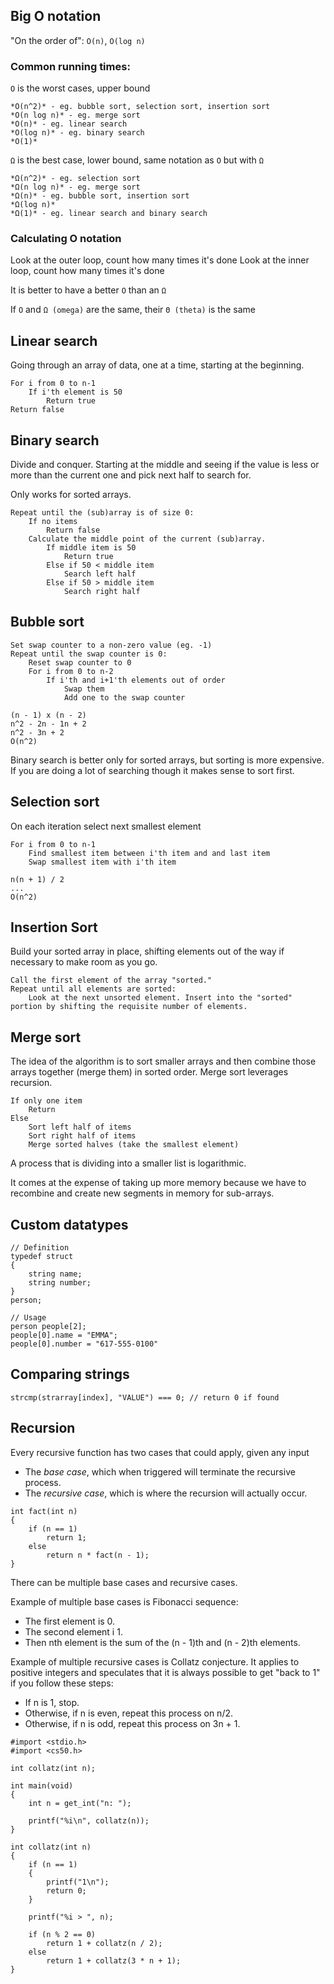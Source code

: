## Big O notation

"On the order of": `O(n)`, `O(log n)`

### Common running times:

`O` is the worst cases, upper bound

```
*O(n^2)* - eg. bubble sort, selection sort, insertion sort
*O(n log n)* - eg. merge sort
*O(n)* - eg. linear search
*O(log n)* - eg. binary search
*O(1)*
```

`Ω` is the best case, lower bound, same notation as `O` but with `Ω`

```
*Ω(n^2)* - eg. selection sort
*Ω(n log n)* - eg. merge sort
*Ω(n)* - eg. bubble sort, insertion sort
*Ω(log n)*
*Ω(1)* - eg. linear search and binary search
```

### Calculating O notation

Look at the outer loop,  count how many times it's done
Look at the inner loop, count how many times it's done

It is better to have a better `O` than an `Ω`

If `O` and `Ω (omega)` are the same, their `Θ (theta)` is the same

## Linear search

Going through an array of data, one at a time, starting at the beginning.

```
For i from 0 to n-1
    If i'th element is 50
        Return true
Return false
```

## Binary search

Divide and conquer. Starting at the middle and seeing if the value is less or more than the current one and pick next half to search for.

Only works for sorted arrays.

```
Repeat until the (sub)array is of size 0:
    If no items
        Return false
    Calculate the middle point of the current (sub)array.
        If middle item is 50
            Return true
        Else if 50 < middle item
            Search left half
        Else if 50 > middle item
            Search right half

```

## Bubble sort

```
Set swap counter to a non-zero value (eg. -1)
Repeat until the swap counter is 0:
    Reset swap counter to 0
    For i from 0 to n-2
        If i'th and i+1'th elements out of order
            Swap them
            Add one to the swap counter
```

```
(n - 1) x (n - 2)
n^2 - 2n - 1n + 2
n^2 - 3n + 2
O(n^2)
```

Binary search is better only for sorted arrays, but sorting is more expensive. If you are doing a lot of searching though it makes sense to sort first.

## Selection sort

On each iteration select next smallest element

```
For i from 0 to n-1
    Find smallest item between i'th item and and last item
    Swap smallest item with i'th item
```

```
n(n + 1) / 2
...
O(n^2)
```

## Insertion Sort

Build your sorted array in place, shifting elements out of the way if necessary to make room as you go.

```
Call the first element of the array "sorted."
Repeat until all elements are sorted:
    Look at the next unsorted element. Insert into the "sorted" portion by shifting the requisite number of elements.
```

## Merge sort

The idea of the algorithm is to sort smaller arrays and then combine those arrays together (merge them) in sorted order. Merge sort leverages recursion.

```
If only one item
    Return
Else
    Sort left half of items
    Sort right half of items
    Merge sorted halves (take the smallest element)
```

A process that is dividing into a smaller list is logarithmic.

It comes at the expense of taking up more memory because we have to recombine and create new segments in memory for sub-arrays.

## Custom datatypes

```
// Definition
typedef struct
{
    string name;
    string number;
}
person;

// Usage
person people[2];
people[0].name = "EMMA";
people[0].number = "617-555-0100"
```

## Comparing strings

`strcmp(strarray[index], "VALUE") === 0; // return 0 if found`

## Recursion

Every recursive function has two cases that could apply, given any input

- The _base case_, which when triggered will terminate the recursive process.
- The _recursive case_, which is where the recursion will actually occur.

```
int fact(int n)
{
    if (n == 1)
        return 1;
    else
        return n * fact(n - 1);
}
```

There can be multiple base cases and recursive cases.

Example of multiple base cases is Fibonacci sequence:

- The first element is 0.
- The second element i 1.
- Then nth element is the sum of the (n - 1)th and (n - 2)th elements.

Example of multiple recursive cases is Collatz conjecture. It applies to positive integers and speculates that it is always possible to get "back to 1" if you follow these steps:

- If n is 1, stop.
- Otherwise, if n is even, repeat this process on n/2.
- Otherwise, if n is odd, repeat this process on 3n + 1.

```
#import <stdio.h>
#import <cs50.h>

int collatz(int n);

int main(void)
{
    int n = get_int("n: ");

    printf("%i\n", collatz(n));
}

int collatz(int n)
{
    if (n == 1)
    {
        printf("1\n");
        return 0;
    }

    printf("%i > ", n);

    if (n % 2 == 0)
        return 1 + collatz(n / 2);
    else
        return 1 + collatz(3 * n + 1);
}
```